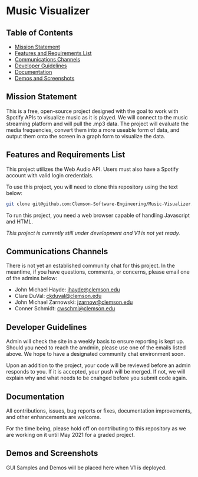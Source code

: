 # Music Visualizer

## Table of Contents
- [Mission Statement](#mission-statement)
- [Features and Requirements List](#features-and-requirements-list)
- [Communications Channels](#communications-channels)
- [Developer Guidelines](#developer-guidelines)
- [Documentation](#documentation)
- [Demos and Screenshots](#demos-and-screenshots)

## Mission Statement
This is a free, open-source project designed with the goal to work with Spotify APIs to visualize music as it is played. We will connect to the music streaming platform and will pull the .mp3 data. The project will evaluate the media frequencies, convert them into a more useable form of data, and output them onto the screen in a graph form to visualize the data. 

## Features and Requirements List
This project utilizes the Web Audio API. Users must also have a Spotify account with valid login credentials. 

To use this project, you will need to clone this repository using the text below: 

```sh
git clone git@github.com:Clemson-Software-Engineering/Music-Visualizer.git
```

To run this project, you need a web browser capable of handling Javascript and HTML.   

*This project is currently still under development and V1 is not yet ready.*

## Communications Channels
There is not yet an established community chat for this project. In the meantime, if you have questions, comments, or concerns, please email one of the admins below: 
- John Michael Hayde: jhayde@clemson.edu
- Clare DuVal: ckduval@clemson.edu
- John Michael Zarnowski: jzarnow@clemson.edu
- Conner Schmidt: cwschmi@clemson.edu

## Developer Guidelines
Admin will check the site in a weekly basis to ensure reporting is kept up. Should you need to reach the amdmin, please use one of the emails listed above. We hope to have a designated community chat environment soon.  
  
Upon an addition to the project, your code will be reviewed before an admin responds to you. If it is accepted, your push will be merged. If not, we will explain why and what needs to be cnahged before you submit code again.

## Documentation
All contributions, issues, bug reports or fixes, documentation improvements, and other enhancements are welcome. 

For the time being, please hold off on contributing to this repository as we are working on it until May 2021 for a graded project. 

## Demos and Screenshots
GUI Samples and Demos will be placed here when V1 is deployed.
